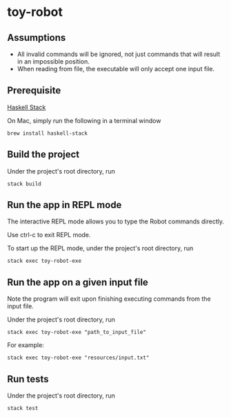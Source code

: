 # toy-robot

## Assumptions
* All invalid commands will be ignored, not just commands that will result in an impossible position.
* When reading from file, the executable will only accept one input file.

## Prerequisite
[Haskell Stack](https://docs.haskellstack.org/en/stable/README/)

On Mac, simply run the following in a terminal window
```
brew install haskell-stack
```

## Build the project
Under the project's root directory, run
```
stack build
```

## Run the app in REPL mode
The interactive REPL mode allows you to type the Robot commands directly.

Use ctrl-c to exit REPL mode.

To start up the REPL mode, under the project's root directory, run
```
stack exec toy-robot-exe
```

## Run the app on a given input file
Note the program will exit upon finishing executing commands from the input file.

Under the project's root directory, run
```
stack exec toy-robot-exe "path_to_input_file"
```
For example:
```
stack exec toy-robot-exe "resources/input.txt"
```

## Run tests
Under the project's root directory, run
```
stack test
```
